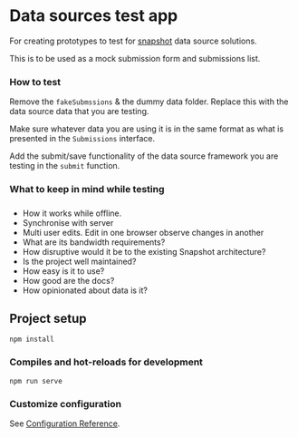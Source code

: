 # Data sources test app

For creating prototypes to test for [snapshot](https://github.com/StratumFive/snapshot-backend) data source solutions.

This is to be used as a mock submission form and submissions list.

### How to test
Remove the `fakeSubmssions` & the dummy data folder. Replace this with the data source data that you are testing.

Make sure whatever data you are using it is in the same format as what is presented in the `Submissions` interface.

Add the submit/save functionality of the data source framework you are testing in the `submit` function.

### What to keep in mind while testing

#####
- How it works while offline.
- Synchronise with server
- Multi user edits. Edit in one browser observe changes in another
- What are its bandwidth requirements?
- How disruptive would it be to the existing Snapshot architecture?
- Is the project well maintained?
- How easy is it to use?
- How good are the docs?
- How opinionated about data is it?

## Project setup
```
npm install
```

### Compiles and hot-reloads for development
```
npm run serve
```

### Customize configuration
See [Configuration Reference](https://cli.vuejs.org/config/).
